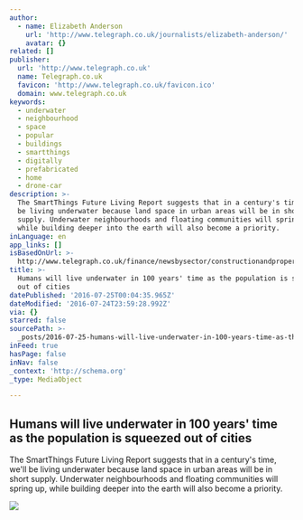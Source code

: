 ```yaml
---
author:
  - name: Elizabeth Anderson
    url: 'http://www.telegraph.co.uk/journalists/elizabeth-anderson/'
    avatar: {}
related: []
publisher:
  url: 'http://www.telegraph.co.uk'
  name: Telegraph.co.uk
  favicon: 'http://www.telegraph.co.uk/favicon.ico'
  domain: www.telegraph.co.uk
keywords:
  - underwater
  - neighbourhood
  - space
  - popular
  - buildings
  - smartthings
  - digitally
  - prefabricated
  - home
  - drone-car
description: >-
  The SmartThings Future Living Report suggests that in a century's time, we'll
  be living underwater because land space in urban areas will be in short
  supply. Underwater neighbourhoods and floating communities will spring up,
  while building deeper into the earth will also become a priority.
inLanguage: en
app_links: []
isBasedOnUrl: >-
  http://www.telegraph.co.uk/finance/newsbysector/constructionandproperty/12157503/Humans-will-live-underwater-in-100-years-time-as-the-population-is-squeezed-out-of-cities.html
title: >-
  Humans will live underwater in 100 years' time as the population is squeezed
  out of cities
datePublished: '2016-07-25T00:04:35.965Z'
dateModified: '2016-07-24T23:59:28.992Z'
via: {}
starred: false
sourcePath: >-
  _posts/2016-07-25-humans-will-live-underwater-in-100-years-time-as-the-popula.md
inFeed: true
hasPage: false
inNav: false
_context: 'http://schema.org'
_type: MediaObject

---
```

<article style=""><h1>Humans will live underwater in 100 years' time as the population is squeezed out of cities</h1><p>The SmartThings Future Living Report suggests that in a century's time, we'll be living underwater because land space in urban areas will be in short supply. Underwater neighbourhoods and floating communities will spring up, while building deeper into the earth will also become a priority.</p><img src="http://i.telegraph.co.uk/multimedia/archive/03575/planet4_3575178k.jpg" /></article>